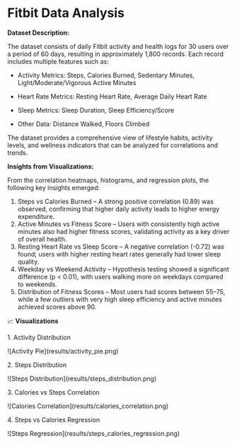 # **Fitbit Data Analysis**


**Dataset Description:**

The dataset consists of daily Fitbit activity and health logs for 30 users over a period of 60 days, resulting in approximately 1,800 records. Each record includes multiple features such as:



* Activity Metrics: Steps, Calories Burned, Sedentary Minutes, Light/Moderate/Vigorous Active Minutes



* Heart Rate Metrics: Resting Heart Rate, Average Daily Heart Rate



* Sleep Metrics: Sleep Duration, Sleep Efficiency/Score



* Other Data: Distance Walked, Floors Climbed



The dataset provides a comprehensive view of lifestyle habits, activity levels, and wellness indicators that can be analyzed for correlations and trends.



**Insights from Visualizations:**



From the correlation heatmaps, histograms, and regression plots, the following key insights emerged:



1. Steps vs Calories Burned – A strong positive correlation (0.89) was observed, confirming that higher daily activity leads to higher energy expenditure.
2. Active Minutes vs Fitness Score – Users with consistently high active minutes also had higher fitness scores, validating activity as a key driver of overall health.
3. Resting Heart Rate vs Sleep Score – A negative correlation (-0.72) was found; users with higher resting heart rates generally had lower sleep quality.
4. Weekday vs Weekend Activity – Hypothesis testing showed a significant difference (p < 0.01), with users walking more on weekdays compared to weekends.
5. Distribution of Fitness Scores – Most users had scores between 55–75, while a few outliers with very high sleep efficiency and active minutes achieved scores above 90.



📈 **Visualizations**



1\. Activity Distribution

!\[Activity Pie](results/activity\_pie.png)



2\. Steps Distribution

!\[Steps Distribution](results/steps\_distribution.png)



3\. Calories vs Steps Correlation

!\[Calories Correlation](results/calories\_correlation.png)



4\. Steps vs Calories Regression

!\[Steps Regression](results/steps\_calories\_regression.png)



